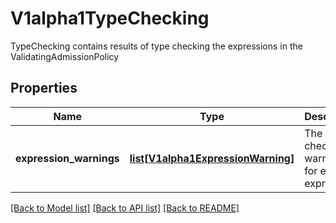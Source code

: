 # V1alpha1TypeChecking

TypeChecking contains results of type checking the expressions in the ValidatingAdmissionPolicy
## Properties
Name | Type | Description | Notes
------------ | ------------- | ------------- | -------------
**expression_warnings** | [**list[V1alpha1ExpressionWarning]**](V1alpha1ExpressionWarning.md) | The type checking warnings for each expression. | [optional] 

[[Back to Model list]](../README.md#documentation-for-models) [[Back to API list]](../README.md#documentation-for-api-endpoints) [[Back to README]](../README.md)


